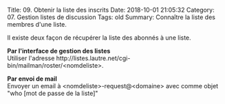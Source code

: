 Title: 09. Obtenir la liste des inscrits 
Date: 2018-10-01 21:05:32
Category: 07. Gestion listes de discussion
Tags: old
Summary: Connaître la liste des membres d'une liste. 

Il existe deux façon de récupérer la liste des abonnés à une liste.

**Par l'interface de gestion des listes**  
Utiliser l'adresse 
http\://listes.lautre.net/cgi-bin/mailman/roster/\<nomdeliste>.

**Par envoi de mail**  
Envoyer un email à \<nomdeliste>-request@\<domaine> avec comme objet "who \[mot de passe de la liste]"